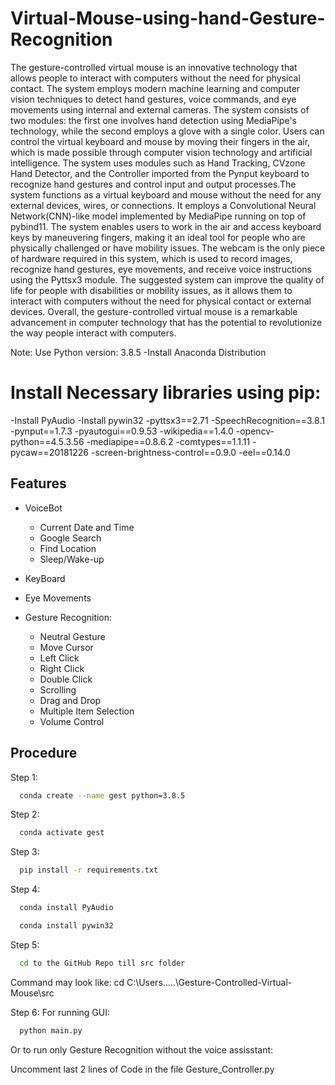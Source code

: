 # Virtual-Mouse-using-hand-Gesture-Recognition
 

The gesture-controlled virtual mouse is an innovative technology that allows people to interact with computers without the need for physical contact. The system employs modern machine learning and computer vision techniques to detect hand gestures, voice commands, and eye movements using internal and external cameras. The system consists of two modules: the first one involves hand detection using MediaPipe's technology, while the second employs a glove with a single color. Users can control the virtual keyboard and mouse by moving their fingers in the air, which is made possible through computer vision technology and artificial intelligence. The system uses modules such as Hand Tracking, CVzone Hand Detector, and the Controller imported from the Pynput keyboard to recognize hand gestures and control input and output processes.The system functions as a virtual keyboard and mouse without the need for any external devices, wires, or connections. It employs a Convolutional Neural Network(CNN)-like model implemented by MediaPipe running on top of pybind11. The system enables users to work in the air and access keyboard keys by maneuvering fingers, making it an ideal tool for people who are physically challenged or have mobility issues. The webcam is the only piece of hardware required in this system, which is used to record images, recognize hand gestures, eye movements, and receive voice instructions using the Pyttsx3 module. The suggested system can improve the quality of life for people with disabilities or mobility issues, as it allows them to interact with computers without the need for physical contact or external devices. Overall, the gesture-controlled virtual mouse is a remarkable advancement in computer technology that has the potential to revolutionize the way people interact with computers.


Note: Use Python version: 3.8.5
-Install Anaconda Distribution
# Install Necessary libraries using pip:

-Install PyAudio
-Install pywin32
-pyttsx3==2.71
-SpeechRecognition==3.8.1
-pynput==1.7.3
-pyautogui==0.9.53
-wikipedia==1.4.0
-opencv-python==4.5.3.56
-mediapipe==0.8.6.2
-comtypes==1.1.11
-pycaw==20181226
-screen-brightness-control==0.9.0
-eel==0.14.0

## Features

- VoiceBot 
  -  Current Date and Time                           
  -  Google Search
  -  Find Location
  -  Sleep/Wake-up

- KeyBoard
- Eye Movements
- Gesture Recognition:
    - Neutral Gesture
    - Move Cursor
    - Left Click
    - Right Click
    - Double Click
    - Scrolling
    - Drag and Drop
    - Multiple Item Selection
    - Volume Control
## Procedure
Step 1:
```bash
  conda create --name gest python=3.8.5
```
Step 2:
```bash
  conda activate gest
```
Step 3:
```bash
  pip install -r requirements.txt
```
Step 4:
```bash
  conda install PyAudio

  conda install pywin32
```
Step 5:
```bash
  cd to the GitHub Repo till src folder
```
Command may look like: cd C:\Users\.....\Gesture-Controlled-Virtual-Mouse\src

Step 6:
For running GUI:
```bash
  python main.py
```
Or to run only Gesture Recognition without the voice assisstant:

Uncomment last 2 lines of Code in the file Gesture_Controller.py
